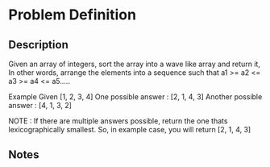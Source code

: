 # Problem Definition

## Description

Given an array of integers, sort the array into a wave like array and return it,
In other words, arrange the elements into a sequence such that a1 >= a2 <= a3 >= a4 <= a5.....

Example
Given [1, 2, 3, 4]
One possible answer : [2, 1, 4, 3]
Another possible answer : [4, 1, 3, 2]

NOTE : If there are multiple answers possible, return the one thats lexicographically smallest.
So, in example case, you will return [2, 1, 4, 3]

## Notes